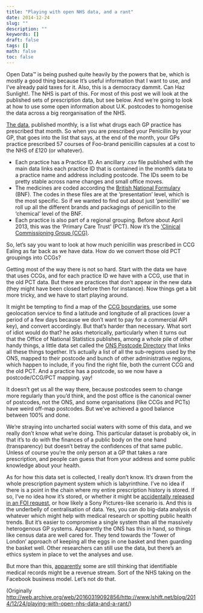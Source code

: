 ```yaml
---
title: "Playing with open NHS data, and a rant"
date: 2014-12-24
slug: ""
description: ""
keywords: []
draft: false
tags: []
math: false
toc: false
---
```


Open Data™ is being pushed quite heavily by the powers that be, which is mostly a good thing because It’s useful information that I want to use, and I’ve already paid taxes for it. Also, this is a democracy dammit. Can Haz Sunlight!. The NHS is part of this. For most of this post we will look at the published sets of prescription data, but see <rant> below. And we’re going to look at how to use some open information about U.K. postcodes to homogenise the data across a big reorganisation of the NHS.

[The data](http://www.hscic.gov.uk/gpprescribingdata), published monthly, is a list what drugs each GP practice has prescribed that month. So when you are prescribed your Penicillin by your GP, that goes into the list that says, at the end of the month, your GPs practice prescribed 57 courses of Foo-brand penicillin capsules at a cost to the NHS of £120 (or whatever).

* Each practice has a Practice ID. An ancillary .csv file published with the main data links each practice ID that is contained in the month’s data to a practice name and address including postcode. The IDs seem to be pretty stable across name changes and small office moves.
* The medicines are coded according the [British National Formulary](http://www.bnf.org/bnf/index.htm) (BNF). The codes in these files are at the ‘presentation’ level, which is the most specific. So if we wanted to find out about just ‘penicillin’ we roll up all the different brands and packagings of penicillin to the ‘chemical’ level of the BNF.
* Each practice is also part of a regional grouping. Before about April 2013, this was the ‘Primary Care Trust’ (PCT). Now it’s the [‘Clinical Commissioning Group (CCG)](http://www.england.nhs.uk/resources/ccg-directory/‘).

So, let’s say you want to look at how much penicillin was prescribed in CCG Ealing as far back as we have data. How do we convert those old PCT groupings into CCGs?

Getting most of the way there is not so hard. Start with the data we have that uses CCGs, and for each practice ID we have with a CCG, use that in the old PCT data. But there are practices that don’t appear in the new data (they might have been closed before then for instance). Now things get a bit more tricky, and we have to start playing around.

It might be tempting to find a map of the [CCG boundaries](http://www.england.nhs.uk/resources/ccg-maps/), use some geolocation service to find a latitude and longitude of all practices (over a period of a few days because we don’t want to pay for a commercial API key), and convert accordingly. But that’s harder than necessary. What sort of idiot would do that? he asks rhetorically, particularly when it turns out that the Office of National Statistics publishes, among a whole pile of other handy things, a little data set called the [ONS Postcode Directory](http://www.ons.gov.uk/ons/guide-method/geography/products/postcode-directories/-nspp-/index.html) that links all these things together. It’s actually a list of all the sub-regions used by the ONS, mapped to their postcode and bunch of other administrative regions, which happen to include, if you find the right file, both the current CCG and the old PCT. And a practice has a postcode, so we now have a postcode/CCG/PCT mapping. yay!

It doesn’t get us all the way there, because postcodes seem to change more regularly than you’d think, and the post office is the canonical owner of postcodes, not the ONS, and some organisations (like CCGs and PCTs) have weird off-map postcodes. But we’ve achieved a good balance between 100% and done.

<rant>

We’re straying into uncharted social waters with some of this data, and we really don’t know what we’re doing. This particular dataset is probably ok, in that it’s to do with the finances of a public body on the one hand (transparency) but doesn’t betray the confidences of that same public. Unless of course you’re the only person at a GP that takes a rare prescription, and people can guess that from your address and some public knowledge about your health.

As for how this data set is collected, I really don’t know. It’s drawn from the whole prescription payment system which is labyrinthine. I’ve no idea if there is a point in the chain where my entire prescription history is stored. If so, I’ve no idea how it’s stored, or whether it might be [accidentally released in an FOI request](hhttps://www.mysociety.org/2014/12/20/another-private-data-leak-this-time-by-hackney-council/), or how likely a Sony Pictures-like scenario is. And this is the underbelly of centralisation of data. Yes, you can do big-data analysis of whatever which might help with medical research or spotting public health trends. But it’s easier to compromise a single system than all the massively heterogenous GP systems. Apparently the ONS has this in hand, so things like census data are well cared for. They tend towards the ‘Tower of London’ approach of keeping all the eggs in one basket and then guarding the basket well. Other researchers can still use the data, but there’s an ethics system in place to vet the analyses and use.

But more than this, [apparently](http://theodi.org/lunchtime-lectures/friday-lunchtime-lecture-why-selling-peoples-medicaltaxschool-records-isnt-open-data) some are still thinking that identifiable medical records might be a revenue stream. Sort of the NHS taking on the Facebook business model. Let’s not do that.


(Originally http://web.archive.org/web/20160319092856/http://www.lshift.net/blog/2014/12/24/playing-with-open-nhs-data-and-a-rant/)